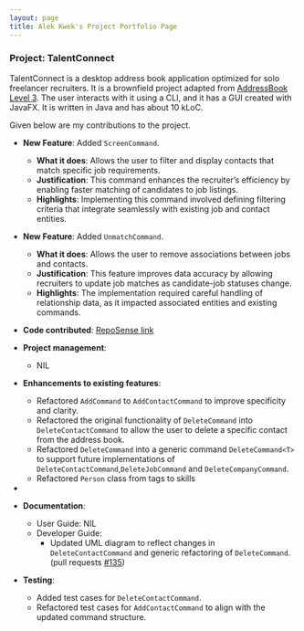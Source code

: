 ```yaml
---
layout: page
title: Alek Kwek's Project Portfolio Page
---
```


### Project: TalentConnect

TalentConnect is a desktop address book application optimized for solo freelancer recruiters. It is a brownfield project adapted from [AddressBook Level 3](https://se-education.org/addressbook-level3/). The user interacts with it using a CLI, and it has a GUI created with JavaFX. It is written in Java and has about 10 kLoC.

Given below are my contributions to the project.

* **New Feature**: Added `ScreenCommand`.
  * **What it does**: Allows the user to filter and display contacts that match specific job requirements.
  * **Justification**: This command enhances the recruiter’s efficiency by enabling faster matching of candidates to job listings.
  * **Highlights**: Implementing this command involved defining filtering criteria that integrate seamlessly with existing job and contact entities.

* **New Feature**: Added `UnmatchCommand`.
  * **What it does**: Allows the user to remove associations between jobs and contacts.
  * **Justification**: This feature improves data accuracy by allowing recruiters to update job matches as candidate-job statuses change.
  * **Highlights**: The implementation required careful handling of relationship data, as it impacted associated entities and existing commands.

* **Code contributed**: [RepoSense link](https://nus-cs2103-ay2425s1.github.io/tp-dashboard/?search=alekkwek18&sort=groupTitle&sortWithin=title&timeframe=commit&mergegroup=&groupSelect=groupByRepos&breakdown=true&since=2024-09-20&tabOpen=true&tabType=authorship&tabAuthor=AlekKwek18&tabRepo=AY2425S1-CS2103-F13-4%2Ftp%5Bmaster%5D&authorshipIsMergeGroup=false&authorshipFileTypes=docs~functional-code~test-code~other&authorshipIsBinaryFileTypeChecked=false&authorshipIsIgnoredFilesChecked=false&checkedFileTypes=docs~functional-code~test-code~other)

* **Project management**:
  * NIL

* **Enhancements to existing features**:
  * Refactored `AddCommand` to `AddContactCommand` to improve specificity and clarity.
  * Refactored the original functionality of `DeleteCommand` into `DeleteContactCommand` to allow the user to delete a specific contact from the address book.
  * Refactored `DeleteCommand` into a generic command `DeleteCommand<T>` to support future implementations of `DeleteContactCommand`,`DeleteJobCommand` and `DeleteCompanyCommand`.
  * Refactored `Person` class from tags to skills

* 
* **Documentation**:
  * User Guide: NIL
  * Developer Guide:
    * Updated UML diagram to reflect changes in `DeleteContactCommand` and generic refactoring of `DeleteCommand`. (pull requests [#135](https://github.com/AY2425S1-CS2103-F13-4/tp/pull/135)) 

* **Testing**:
  * Added test cases for `DeleteContactCommand`.
  * Refactored test cases for `AddContactCommand` to align with the updated command structure.
